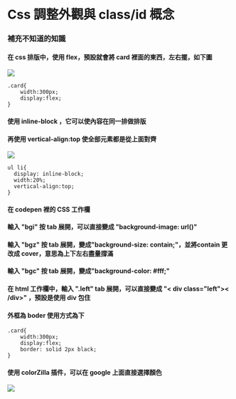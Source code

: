 # Css 調整外觀與 class/id 概念

### 補充不知道的知識
#### 在 css 排版中，使用 flex，預設就會將 card 裡面的東西，左右擺，如下圖
![](https://i.imgur.com/NlV4DY7.png)

```
.card{
    width:300px;
    display:flex;
}
```

#### 使用 inline-block ，它可以使內容在同一排做排版
#### 再使用 vertical-align:top 使全部元素都是從上面對齊
![](https://i.imgur.com/rTexj94.png)

```
ul li{
  display: inline-block;
  width:20%;
  vertical-align:top;
}
```

#### 在 codepen 裡的 CSS 工作欄
#### 輸入 "bgi" 按 tab 展開，可以直接變成 "background-image: url()"
#### 輸入 "bgz" 按 tab 展開，變成"background-size: contain;"，並將contain 更改成 cover，意思為上下左右盡量撐滿
#### 輸入 "bgc" 按 tab 展開，變成"background-color: #fff;"

#### 在 html 工作欄中，輸入 ".left" tab 展開，可以直接變成 "< div class="left">< /div>" ，預設是使用 div 包住

#### 外框為 boder 使用方式為下
```
.card{
    width:300px;
    display:flex;
    border: solid 2px black;
}
```

#### 使用 colorZilla 插件，可以在 google 上面直接選擇顏色
![](https://i.imgur.com/KctMaYA.png)
